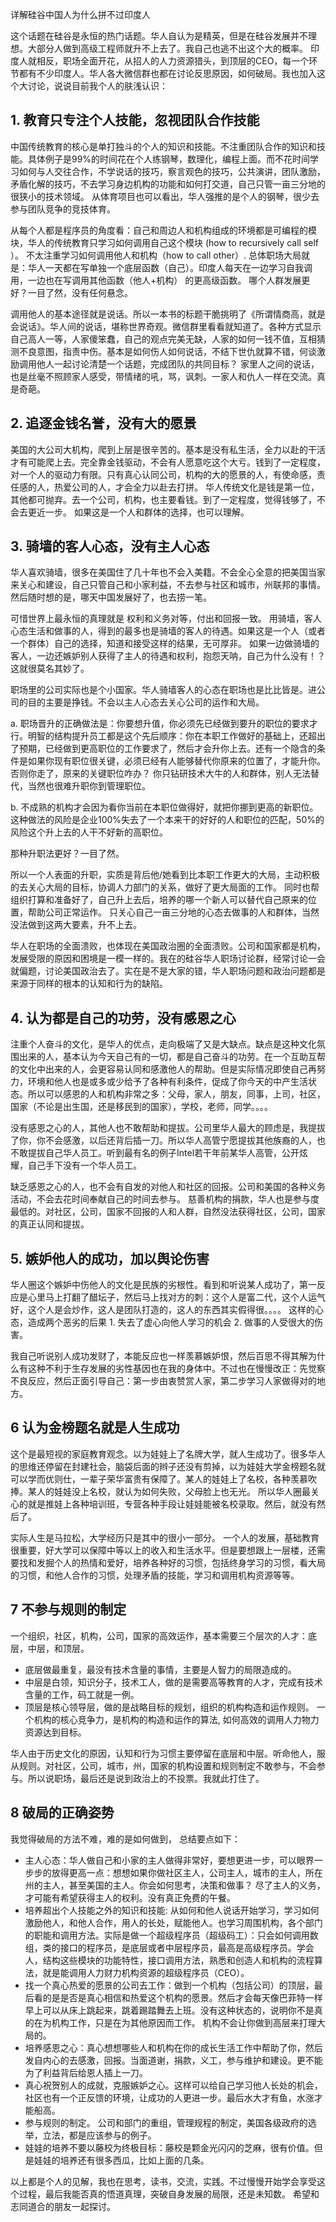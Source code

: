 详解硅谷中国人为什么拼不过印度人

这个话题在硅谷是永恒的热门话题。华人自认为是精英，但是在硅谷发展并不理想。大部分人做到高级工程师就升不上去了。我自己也逃不出这个大的概率。 印度人就相反，职场全面开花，从招人的人力资源猎头，到顶层的CEO，每一个环节都有不少印度人。华人各大微信群也都在讨论反思原因，如何破局。我也加入这个大讨论，说说目前我个人的肤浅认识：
 
## 1. 教育只专注个人技能，忽视团队合作技能

中国传统教育的核心是单打独斗的个人的知识和技能。不注重团队合作的知识和技能。具体例子是99%的时间花在个人练钢琴，数理化，编程上面。而不花时间学习如何与人交往合作，不学说话的技巧，察言观色的技巧，公共演讲，团队激励，矛盾化解的技巧，不去学习身边机构的功能和如何打交道，自己只管一亩三分地的很狭小的技术领域。 从体育项目也可以看出，华人强推的是个人的钢琴，很少去参与团队竞争的竞技体育。

从每个人都是程序员的角度看：自己和周边人和机构组成的环境都是可编程的模块，华人的传统教育只学习如何调用自己这个模块 (how to recursively call self ）。 不太注重学习如何调用他人和机构（how to call other）. 总体职场大局就是：华人一天都在写单独一个底层函数（自己）。印度人每天在一边学习自我调用，一边也在写调用其他函数（他人+机构） 的更高级函数。 哪个人群发展更好？一目了然，没有任何悬念。

调用他人的基本途径就是说话。所以一本书的标题干脆挑明了《所谓情商高，就是会说话》。华人间的说话，堪称世界奇观。微信群里看看就知道了。各种方式显示自己高人一等，人家傻笨蠢，自己的观点完美无缺，人家的如何一钱不值，互相猜测不良意图，指责中伤。基本是如何伤人如何说话，不结下世仇就算不错，何谈激励调用他人一起讨论清楚一个话题，完成团队的共同目标？ 家里人之间的说话，也是丝毫不照顾家人感受，带情绪的吼，骂，讽刺。一家人和仇人一样在交流。真是奇葩。

## 2. 追逐金钱名誉，没有大的愿景

美国的大公司大机构，爬到上层是很辛苦的。基本是没有私生活，全力以赴的干活才有可能爬上去。完全靠金钱驱动，不会有人愿意吃这个大亏。钱到了一定程度，对一个人的驱动力有限。只有真心认同公司，机构的大的愿景的人，有使命感，责任感的人，热爱公司的人，才会全力以赴去打拼。 华人传统文化是钱是第一位，其他都可抛弃。去一个公司，机构，也主要看钱。到了一定程度，觉得钱够了，不会去更近一步。 如果这是一个人和群体的选择，也可以理解。

## 3. 骑墙的客人心态，没有主人心态

华人喜欢骑墙，很多在美国住了几十年也不会入美籍。不会全心全意的把美国当家来关心和建设，自己只管自己和小家利益，不去参与社区和城市，州联邦的事情。然后随时想的是，哪天中国发展好了，也去捞一笔。

可惜世界上最永恒的真理就是 权利和义务对等，付出和回报一致。 用骑墙，客人心态生活和做事的人，得到的最多也是骑墙的客人的待遇。如果这是一个人（或者一个群体）自己的选择，知道和接受这样的结果，无可厚非。 如果一边做骑墙的客人，一边还嫉妒别人获得了主人的待遇和权利，抱怨天呐，自己为什么没有！？ 这就很莫名其妙了。

职场里的公司实际也是个小国家。华人骑墙客人的心态在职场也是比比皆是。进公司的目的主要是挣钱。不会以主人心态去关心公司的运作和大局。 

a. 职场晋升的正确做法是：你要想升值，你必须先已经做到要升的职位的要求才行。明智的结构提升员工都是这个先后顺序：你在本职工作做好的基础上，还超出了预期，已经做到更高职位的工作要求了，然后才会升你上去。还有一个隐含的条件是如果你现有职位很关键，必须已经有人能够替代你原来的位置了，才能升你。否则你走了，原来的关键职位咋办？ 你只钻研技术大牛的人和群体，别人无法替代，当然也很难升职你到管理职位。

b. 不成熟的机构才会因为看你当前在本职位做得好，就把你挪到更高的新职位。这种做法的风险是企业100%失去了一个本来干的好好的人和职位的匹配，50%的风险这个升上去的人干不好新的高职位。

那种升职法更好？一目了然。

所以一个人表面的升职，实质是背后他/她看到比本职工作更大的大局，主动积极的去关心大局的目标，协调人力部门的关系，做好了更大局面的工作。 同时也帮组织打算和准备好了，自己升上去后，培养的哪一个新人可以替代自己原来的位置，帮助公司正常运作。 只关心自己一亩三分地的心态去做事的人和群体，当然没法做到这两大要素，升不上去。

华人在职场的全面溃败，也体现在美国政治圈的全面溃败。公司和国家都是机构，发展受限的原因和困境是一模一样的。我在的硅谷华人职场讨论群，经常讨论一会就偏题，讨论美国政治去了。实在是不是大家的错，华人职场问题和政治问题都是来源于同样的根本的认知和行为的缺陷。

## 4. 认为都是自己的功劳，没有感恩之心

注重个人奋斗的文化，是华人的优点，走向极端了又是大缺点。缺点是这种文化氛围出来的人，基本认为今天自己有的一切，都是自己奋斗的功劳。在一个互助互帮的文化中出来的人，会更容易认同和感激他人的帮助。但是实际情况即使自己再努力，环境和他人也是或多或少给予了各种有利条件，促成了你今天的中产生活状态。所以可以感恩的人和机构非常之多：父母，家人，朋友，同事，上司，社区，国家（不论是出生国，还是移民到的国家），学校，老师，同学。。。。

没有感恩之心的人，其他人也不敢帮助和提拔。公司里华人最大的顾虑是，我提拔了你，你不会感激，以后还背后插一刀。所以华人高管宁愿提拔其他族裔的人，也不敢提拔自己华人员工。听到最有名的例子Intel若干年前某华人高管，公开炫耀，自己手下没有一个华人员工。

缺乏感恩之心的人，也不会有自发的对他人和社区的回报。公司和美国的各种义务活动，不会去花时间奉献自己的时间去参与。 慈善机构的捐款，华人也是参与度最低的。对社区，公司，国家不回报的人和人群，自然没法获得社区，公司，国家的真正认同和提拔。


## 5. 嫉妒他人的成功，加以舆论伤害

华人圈这个嫉妒中伤他人的文化是民族的劣根性。看到和听说某人成功了，第一反应是心里马上打翻了醋坛子，然后马上找对方的刺：这个人是富二代，这个人运气好，这个人是会炒作，这人是团队打造的，这人的东西其实假得很。。。。  这样的心态，造成两个恶劣的后果 1. 失去了虚心向他人学习的机会 2. 做事的人受很大的伤害。

我自己听说别人成功发财了，本能反应也一样羡慕嫉妒恨，然后百思不得其解为什么有这种不利于生存发展的劣性基因也在我的身体中。不过也在慢慢改正：先觉察不良反应，然后正面引导自己：第一步由衷赞赏人家，第二步学习人家做得对的地方。 

## 6 认为金榜题名就是人生成功

这个是最短视的家庭教育观念。以为娃娃上了名牌大学，就人生成功了。很多华人的思维还停留在封建社会，脑袋后面的辫子还没有剪掉，以为娃娃大学金榜题名就可以学而优则仕，一辈子荣华富贵有保障了。某人的娃娃上了名校，各种羡慕吹捧。某人的娃娃没上名校，就认为如何失败，父母脸上也无光。 所以华人圈最关心的就是推娃上各种培训班，专营各种手段让娃娃能被名校录取。然后，就没有然后了。 

实际人生是马拉松，大学经历只是其中的很小一部分。 一个人的发展，基础教育很重要，好大学可以保障中等以上的收入和生活水平。但是要想跟上一层楼，还需要找和发掘个人的热情和爱好，培养各种好的习惯，包括终身学习的习惯，看大局的习惯，和他人合作的习惯，处理矛盾的技能，学习和调用机构资源等等。

## 7 不参与规则的制定

一个组织，社区，机构，公司，国家的高效运作，基本需要三个层次的人才：底层，中层，和顶层。 
* 底层做最重复，最没有技术含量的事情，主要是人智力的局限造成的。 
* 中层是白领，知识分子，技术工人，做的是需要高等教育的人才，完成有技术含量的工作，码工就是一例。 
* 顶层是核心领导层，做的是战略目标的规划，组织的机构构造和运作规则。 一个机构的核心竞争力，是机构的构造和运作的算法, 如何高效的调用人力物力资源达到目标。

华人由于历史文化的原因，认知和行为习惯主要停留在底层和中层。听命他人，服从规则。对社区，公司，城市，州，国家的机构设置和规则制定不敢参与，不会参与。所以说职场，最后还是说到政治上的不投票。我就此打住了。 

## 8 破局的正确姿势

我觉得破局的方法不难，难的是如何做到， 总结要点如下：
* 主人心态：华人做自己和小家的主人做得非常好，要想更进一步，可以眼界一步步的放得更高一点：想想如果你做社区主人，公司主人，城市的主人，所在州的主人，甚至美国的主人。你会如何思考，决策和做事？ 尽了主人的义务，才可能有希望获得主人的权利。没有真正免费的午餐。
* 培养超出个人技能之外的知识和技能: 从如何和他人说话开始学习，学习如何激励他人，和他人合作，用人的长处，赋能他人。也学习周围机构，各个部门的职能和调用方法。实际是做一个超级程序员（超级码工）：只会如何调用数组，类的接口的程序员，是底层或者中层程序员，最高是高级程序员。学会人，结构这些模块的功能特性，接口调用方法，熟悉和创造人和机构的流程算法，就是能调用人力财力机构资源的超级程序员（CEO）。 
* 找一个真心热爱的愿景的公司去工作：做到一个机构（包括公司）的顶层，最后看的是是否是真心相信和热爱这个机构的愿景。然后才会每天像巴菲特一样早上可以从床上跳起来，跳着踢踏舞去上班。没有这种状态的，说明你不是真的在为机构工作，只是在为其他原因而工作。 机构不会让你做到高层来打理大局的。
* 培养感恩之心：真心想想哪些人和机构在你的成长生活工作中帮助了你，然后发自内心的去感激，回报。当面道谢，捐款，义工，参与维护和建设。更不能为了利益背后给恩人插上一刀。 
* 真心祝贺别人的成就，克服嫉妒之心。这样可以给自己学习他人长处的机会，社区也有一个正反馈的环境，让成功的人更进一步。最后水大才有鱼，水涨才能船高。
* 参与规则的制定。 公司和部门的重组，管理规程的制定，美国各级政府的选举，立法，都是应该参与的例子。
* 娃娃的培养不要以藤校为终极目标：藤校是颗金光闪闪的芝麻，很有价值。但是娃娃的培养还有很多西瓜，比如上面的几条。

以上都是个人的见解，我也在思考，读书，交流，实践。不过慢慢开始学会享受这个过程，最后我能否真的悟道真理，突破自身发展的局限，还是未知数。 希望和志同道合的朋友一起探讨。